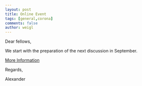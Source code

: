 ```yaml
---
layout: post
title: Online Event
tags: [general,corona]
comments: false
author: weigl
---
```


Dear fellows,

We start with the preparation of the next discussion in September.

[More Information](/online-event-sep/)

Regards,

Alexander
